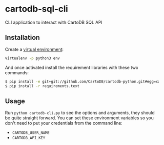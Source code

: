 # cartodb-sql-cli

CLI application to interact with CartoDB SQL API

## Installation

Create a [virtual environment]():

```bash
virtualenv -p python3 env
```

And once activated install the requirement libraries with these two commands:

```bash
$ pip install -e git+git://github.com/CartoDB/cartodb-python.git#egg=cartodb
$ pip install -r requirements.text
```

## Usage

Run `python cartodb-cli.py` to see the options and arguments, they should
be quite straight forward. You can set these environment variables so you don't need to put your credentials from the command line:

* `CARTODB_USER_NAME`
* `CARTODB_API_KEY`

